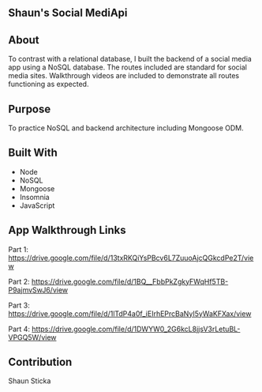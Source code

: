 ## Shaun's Social MediApi

## About
To contrast with a relational database, I built the backend of a social media app using a NoSQL database. The routes included are standard for social media sites. Walkthrough videos are included to demonstrate all routes functioning as expected.

## Purpose
To practice NoSQL and backend architecture including Mongoose ODM.

## Built With
* Node
* NoSQL
* Mongoose
* Insomnia
* JavaScript

## App Walkthrough Links
Part 1: https://drive.google.com/file/d/13txRKQiYsPBcv6L7ZuuoAjcQGkcdPe2T/view

Part 2: https://drive.google.com/file/d/1BQ__FbbPkZgkyFWqHf5TB-P9ajmvSwJ6/view

Part 3: https://drive.google.com/file/d/1lTdP4a0f_iEIrhEPrcBaNyI5yWaKFXax/view

Part 4: https://drive.google.com/file/d/1DWYW0_2G6kcL8jjsV3rLetuBL-VPGQ5W/view

## Contribution
Shaun Sticka
